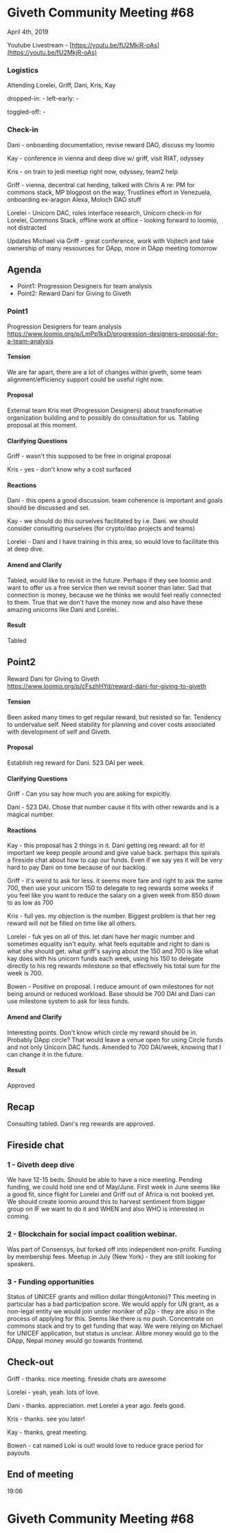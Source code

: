 # Giveth Community Meeting #68


April 4th, 2019


Youtube Livestream - [https://youtu.be/fU2MkjR-oAs](https://youtu.be/fU2MkjR-oAs)


### Logistics

Attending
Lorelei, Griff, Dani, Kris, Kay

dropped-in: -
left-early: -

toggled-off: -


###  Check-in

Dani - onboarding documentation, revise reward DAO, discuss my loomio

Kay - conference in vienna and deep dive w/ griff, visit RIAT, odyssey

Kris - on train to jedi meetup right now, odyssey, team2 help

Griff - vienna, decentral cat herding, talked with Chris A re: PM for commons stack, MP blogpost on the way, Trustlines effort in Venezuela, onboarding ex-aragon Alexa, Moloch DAO stuff

Lorelei - Unicorn DAC, roles interface research, Unicorn check-in for Lorelei, Commons Stack, offline work at office - looking forward to loomio, not distracted

Updates Michael via Griff - great conference, work with Vojtech and take ownership of many ressources for DApp, more in DApp meeting tomorrow


## Agenda

*   Point1: Progression Designers for team analysis
*   Point2: Reward Dani for Giving to Giveth


### Point1
Progression Designers for team analysis
https://www.loomio.org/p/LmPp1kxD/progression-designers-proposal-for-a-team-analysis

#### Tension

We are far apart, there are a lot of changes within giveth, some team alignment/efficiency support could be useful right now. 

#### Proposal

External team Kris met (Progression Designers) about transformative organization building and to possibly do consultation for us.
Tabling proposal at this moment.

#### Clarifying Questions

Griff - wasn't this supposed to be free in original proposal

Kris - yes - don't know why a cost surfaced

#### Reactions

Dani - this opens a good discussion. team coherence is important and goals should be discussed and set.

Kay - we should do this ourselves facilitated by i.e. Dani. we should consider consulting ourselves (for crypto/dao projects and teams)

Lorelei - Dani and I have training in this area, so would love to facilitate this at deep dive.


#### Amend and Clarify
Tabled, would like to revisit in the future. Perhaps if they see loomio and want to offer us a free service then we revisit sooner than later. Sad that connection is money, because we he thinks we would feel really connected to them. True that we don't have the money now and also have these amazing unicorns like Dani and Lorelei.

#### Result

Tabled

## Point2
Reward Dani for Giving to Giveth
https://www.loomio.org/p/cFszhHYd/reward-dani-for-giving-to-giveth

#### Tension
Been asked many times to get regular reward, but resisted so far. Tendency to undervalue self. Need stability for planning and cover costs associated with development of self and Giveth.
 
#### Proposal
Establish reg reward for Dani. 523 DAI per week. 


#### Clarifying Questions

Griff - Can you say how much you are asking for expicitly.

Dani - 523 DAI. Chose that number cause it fits with other rewards and is a magical number.

#### Reactions

Kay - this proposal has 2 things in it. Dani getting reg reward: all for it! important we keep people around and give value back. perhaps this spirals a fireside chat about how to cap our funds. Even if we say yes it will be very hard to pay Dani on time because of our backlog. 

Griff - it's weird to ask for less. it seems more fare and right to ask the same 700, then use your unicorn 150 to delegate to reg rewards some weeks if you feel like you want to reduce the salary on a given week from 850 down to as low as 700

Kris - full yes. my objection is the number. Biggest problem is that her reg reward will not be filled on time like all others.

Lorelei - fuk yes on all of this. let dani have her magic number and sometimes equality isn't equity. what feels equitable and right to dani is what she should get. what griff's saying about the 150 and 700 is like what kay does with his unicorn funds each week, using his 150 to delegate directly to his reg rewards milestone so that effectively his total sum for the week is 700. 

Bowen - Positive on proposal. I reduce amount of own milestones for not being around or reduced workload. Base should be 700 DAI and Dani can use milestone system to ask for less funds.

#### Amend and Clarify

Interesting points. Don't know which circle my reward should be in. Probably DApp circle? That would leave a venue open for using Circle funds and not only Unicorn DAC funds.
Amended to 700 DAI/week, knowing that I can change it in the future. 

#### Result

Approved


## Recap

Consulting tabled. Dani's reg rewards are approved.

## Fireside chat
### 1 - Giveth deep dive

We have 12-15 beds. Should be able to have a nice meeting. Pending funding, we could hold one end of May/June. First week in June seems like a good fit, since flight for Lorelei and Griff out of Africa is not booked yet. We should create loomio around this to harvest sentiment from bigger group on IF we want to do it and WHEN and also WHO is interested in coming.

### 2 - Blockchain for social impact coalition webinar. 

Was part of Consensys, but forked off into independent non-profit. Funding by membership fees. Meetup in July (New York) - they are still looking for speakers.

### 3 - Funding opportunities

Status of UNICEF grants and million dollar thing(Antonio)? This meeting in particular has a bad participation score. We would apply for UN grant, as a non-legal entity we would join under moniker of p2p - they are also in the process of applying for this. Seems like there is no push. Concentrate on commons stack and try to get funding that way. We were relying on Michael for UNICEF application, but status is unclear. Alibre money would go to the DApp, Nepal money would go towards frontend.

## Check-out

Griff - thanks. nice meeting. fireside chats are awesome

Lorelei - yeah, yeah. lots of love.

Dani - thanks. appreciation. met Lorelei a year ago. feels good.

Kris - thanks. see you later!

Kay - thanks, great meeting.

Bowen - cat named Loki is out! would love to reduce grace period for payouts

## End of meeting

19:06
# Giveth Community Meeting #68


